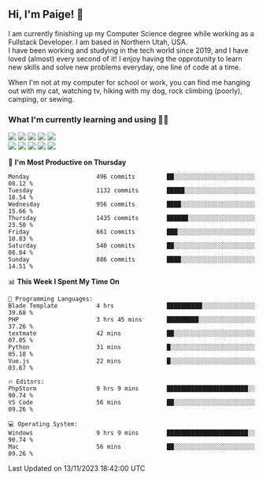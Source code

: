 ## Hi, I'm Paige! :vulcan_salute:

I am currently finishing up my Computer Science degree while working as a Fullstack Developer. I am based in Northern Utah, USA. \
I have been working and studying in the tech world since 2019, and I have loved (almost) every second of it! I enjoy having the opprotunity to learn new skills and solve new problems everyday, one line of code at a time.  

When I'm not at my computer for school or work, you can find me hanging out with my cat, watching tv, hiking with my dog, rock climbing (poorly), camping, or sewing.  

### What I'm currently learning and using :woman_technologist:
![](https://img.shields.io/badge/Laravel-FF2D20?style=for-the-badge&logo=laravel&logoColor=white) 
![](https://img.shields.io/badge/PHP-777BB4?style=for-the-badge&logo=php&logoColor=white)
![](https://img.shields.io/badge/Vue.js-35495E?style=for-the-badge&logo=vuedotjs&logoColor=4FC08D) 
![](https://img.shields.io/badge/MySQL-005C84?style=for-the-badge&logo=mysql&logoColor=white) 
![](https://img.shields.io/badge/Tailwind_CSS-38B2AC?style=for-the-badge&logo=tailwind-css&logoColor=white) \
![](https://img.shields.io/badge/Python-FFD43B?style=for-the-badge&logo=python&logoColor=blue)
![](https://img.shields.io/badge/Django-092E20?style=for-the-badge&logo=django&logoColor=green)
![](https://img.shields.io/badge/Kotlin-0095D5?&style=for-the-badge&logo=kotlin&logoColor=white)
![](https://img.shields.io/badge/Java-ED8B00?style=for-the-badge&logo=java&logoColor=white)
![](https://img.shields.io/badge/Haskell-5D4F85?style=for-the-badge&logo=haskell&logoColor=white) 

<!--START_SECTION:waka-->
📅 **I'm Most Productive on Thursday** 

```text
Monday                   496 commits         ██░░░░░░░░░░░░░░░░░░░░░░░   08.12 % 
Tuesday                  1132 commits        █████░░░░░░░░░░░░░░░░░░░░   18.54 % 
Wednesday                956 commits         ████░░░░░░░░░░░░░░░░░░░░░   15.66 % 
Thursday                 1435 commits        ██████░░░░░░░░░░░░░░░░░░░   23.50 % 
Friday                   661 commits         ███░░░░░░░░░░░░░░░░░░░░░░   10.83 % 
Saturday                 540 commits         ██░░░░░░░░░░░░░░░░░░░░░░░   08.84 % 
Sunday                   886 commits         ████░░░░░░░░░░░░░░░░░░░░░   14.51 % 
```


📊 **This Week I Spent My Time On** 

```text
💬 Programming Languages: 
Blade Template           4 hrs               ██████████░░░░░░░░░░░░░░░   39.68 % 
PHP                      3 hrs 45 mins       █████████░░░░░░░░░░░░░░░░   37.26 % 
textmate                 42 mins             ██░░░░░░░░░░░░░░░░░░░░░░░   07.05 % 
Python                   31 mins             █░░░░░░░░░░░░░░░░░░░░░░░░   05.18 % 
Vue.js                   22 mins             █░░░░░░░░░░░░░░░░░░░░░░░░   03.67 % 

🔥 Editors: 
PhpStorm                 9 hrs 9 mins        ███████████████████████░░   90.74 % 
VS Code                  56 mins             ██░░░░░░░░░░░░░░░░░░░░░░░   09.26 % 

💻 Operating System: 
Windows                  9 hrs 9 mins        ███████████████████████░░   90.74 % 
Mac                      56 mins             ██░░░░░░░░░░░░░░░░░░░░░░░   09.26 % 
```


 Last Updated on 13/11/2023 18:42:00 UTC
<!--END_SECTION:waka-->
